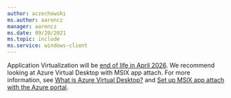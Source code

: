 ```yaml
---
author: aczechowski
ms.author: aaroncz
manager: aaroncz
ms.date: 09/20/2021
ms.topic: include
ms.service: windows-client
---
```


Application Virtualization will be [end of life in April 2026](/lifecycle/announcements/mdop-extended). We recommend looking at Azure Virtual Desktop with MSIX app attach. For more information, see [What is Azure Virtual Desktop?](/azure/virtual-desktop/overview) and [Set up MSIX app attach with the Azure portal](/azure/virtual-desktop/app-attach-azure-portal).
